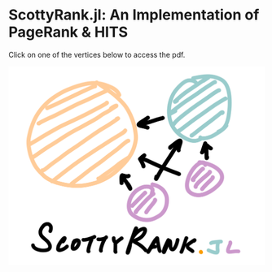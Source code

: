 # ScottyRank.jl: An Implementation of PageRank & HITS

Click on one of the vertices below to access the pdf.

<a href="tex/scottyrank.pdf" class="image fit">
  <img src="img/scottyrank-logo.png" alt="ScottyRank.jl">
</a>
